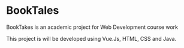 # BookTales
BookTakes is an academic project for Web Development course work

This project is will be developed using Vue.Js, HTML, CSS and Java.

